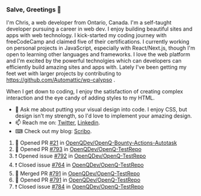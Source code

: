 ### Salve, Greetings 👋

I'm Chris, a web developer from Ontario, Canada. I'm a self-taught developer pursuing a career in web dev. I enjoy building beautiful sites and apps with web technology.
I kick-started my coding journey with freeCodeCamp and claimed five of their certifications.  I currently working on personal projects in JavaScript, especially with React/Next.js, though I'm open to learning other languages and frameworks. I love the web platform and I'm excited by the powerful technolgies which can developers can efficiently build amazing sites and apps with. Lately I've been getting my feet wet with larger projects by contributing to https://github.com/Automattic/wp-calypso .

When I get down to coding, I enjoy the satisfaction of creating complex interaction and the eye candy of adding styles to my HTML. 

- 💬 Ask me about putting your visual design into code. I enjoy CSS, but design isn't my strength, so I'd love to implement your amazing design.
- 📫 Reach me on: [Twitter](https://twitter.com/Christo28120856), [Linkedin](https://www.linkedin.com/in/christopher-stevers-07b9a5204/).
- ⌨ Check out my blog: [Scribo](https://christopherstevers.cf).
<!--
**Christopher-Stevers/Christopher-Stevers** is a ✨ _special_ ✨ repository because its `README.md` (this file) appears on your GitHub profile.

Here are some ideas to get you started:

- 🔭 I’m currently working on ...
- 🌱 I’m currently learning ...
- 👯 I’m looking to collaborate on ...
- 🤔 I’m looking for help with ...
- 😄 Pronouns: ...
- ⚡ Fun fact: ...
-->

<!--START_SECTION:activity-->
1. 💪 Opened PR [#21](https://github.com/OpenQDev/OpenQ-Bounty-Actions-Autotask/pull/21) in [OpenQDev/OpenQ-Bounty-Actions-Autotask](https://github.com/OpenQDev/OpenQ-Bounty-Actions-Autotask)
2. 💪 Opened PR [#793](https://github.com/OpenQDev/OpenQ-TestRepo/pull/793) in [OpenQDev/OpenQ-TestRepo](https://github.com/OpenQDev/OpenQ-TestRepo)
3. ❗️ Opened issue [#792](https://github.com/OpenQDev/OpenQ-TestRepo/issues/792) in [OpenQDev/OpenQ-TestRepo](https://github.com/OpenQDev/OpenQ-TestRepo)
4. ❗️ Closed issue [#764](https://github.com/OpenQDev/OpenQ-TestRepo/issues/764) in [OpenQDev/OpenQ-TestRepo](https://github.com/OpenQDev/OpenQ-TestRepo)
5. 🎉 Merged PR [#791](https://github.com/OpenQDev/OpenQ-TestRepo/pull/791) in [OpenQDev/OpenQ-TestRepo](https://github.com/OpenQDev/OpenQ-TestRepo)
6. 💪 Opened PR [#791](https://github.com/OpenQDev/OpenQ-TestRepo/pull/791) in [OpenQDev/OpenQ-TestRepo](https://github.com/OpenQDev/OpenQ-TestRepo)
7. ❗️ Closed issue [#784](https://github.com/OpenQDev/OpenQ-TestRepo/issues/784) in [OpenQDev/OpenQ-TestRepo](https://github.com/OpenQDev/OpenQ-TestRepo)
<!--END_SECTION:activity-->
